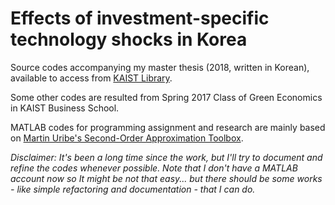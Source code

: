 # Effects of investment-specific technology shocks in Korea

Source codes accompanying my master thesis (2018, written in Korean), available to access from [KAIST Library](http://library.kaist.ac.kr/search/ctlgSearch/posesn/view.do?bibctrlno=842576&se=t0&ty=B&_csrf=8dd4449c-82ec-4646-ba81-af1ef336b130).

Some other codes are resulted from Spring 2017 Class of Green Economics in KAIST Business School.

MATLAB codes for programming assignment and research are mainly based on [Martin Uribe's Second-Order Approximation Toolbox](http://www.columbia.edu/~mu2166/2nd_order.htm).

_Disclaimer: It's been a long time since the work, but I'll try to document and refine the codes whenever possible. Note that I don't have a MATLAB account now so It might be not that easy... but there should be some works - like simple refactoring and documentation - that I can do._
